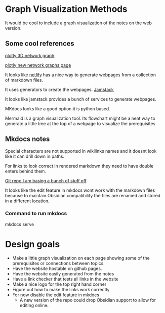 # Graph Visualization Methods
It would be cool to include a graph visualization of the notes on the web version.

## Some cool references
[plotly 3D network graph](https://plotly.com/python/v3/3d-network-graph/)


[plotly new network graphs page](https://plotly.com/python/network-graphs/)


It looks like [netlify](https://www.netlify.com/) has a nice way to generate webpages from
a collection of markdown files. 

It uses generators to create the webpages. [Jamstack](https://jamstack.org/generators/)

It looks like jamstack provides a bunch of services to generate webpages.

MKdocs looks like a good option it is python based.

Mermaid is a graph visualization tool. Its flowchart might be a neat way to generate a little tree at the top
of a webpage to visualize the prerequisites.

## Mkdocs notes
Special characters are not supported in wikilinks names and it doesnt look like it can drill down in paths.

For links to look correct in rendered markdown they need to have double enters behind them.

[Git repo I am basing a bunch of stuff off](https://github.com/StarfallProjects/obsidian-netlify-monorepo/tree/main/hobby-knowledge-base)

It looks like the edit feature in mkdocs wont work with the markdown files because to maintain Obsidian compatibility
the files are renamed and stored in a different location.

### Command to run mkdocs

mkdocs serve


# Design goals

- Make a little graph visualization on each page showing some of the prerequisites or connections between topics.
- Have the website hostable on github pages.
- Have the website easily generated from the notes
- Have a link checker that tests all links in the website
- Make a nice logo for the top right hand corner
- Figure out how to make the links work correctly
- For now disable the edit feature in mkdocs
  - A new version of the repo could drop Obsidian support to allow for editing online.
